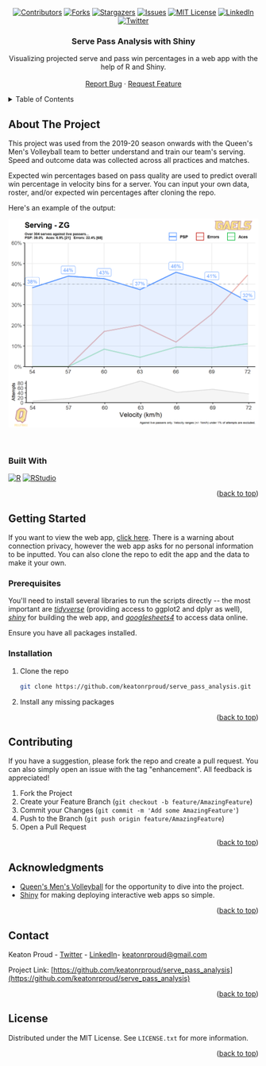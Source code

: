 <a name="readme-top"></a>

<!-- PROJECT SHIELDS -->
<div align="center">
  
[![Contributors][contributors-shield]][contributors-url]
[![Forks][forks-shield]][forks-url]
[![Stargazers][stars-shield]][stars-url]
[![Issues][issues-shield]][issues-url]
[![MIT License][license-shield]][license-url]
[![LinkedIn][linkedin-shield]][linkedin-url]
[![Twitter][twitter-shield]][twitter-url] 

</div>

<h3 align="center">Serve Pass Analysis with Shiny</h3>

  <p align="center">
    Visualizing projected serve and pass win percentages in a web app with the help of R and Shiny.
    <br />
    <br />
    <a href="https://github.com/keatonrproud/serve_pass_analysis/issues">Report Bug</a>
    ·
    <a href="https://github.com/keatonrproud/serve_pass_analysis/issues">Request Feature</a>
  </p>
</div>



<!-- TABLE OF CONTENTS -->
<details>
  <summary>Table of Contents</summary>
  <ol>
    <li>
      <a href="#about-the-project">About The Project</a>
      <ul>
        <li><a href="#built-with">Built With</a></li>
      </ul>
    </li>
    <li>
      <a href="#getting-started">Getting Started</a>
      <ul>
        <li><a href="#prerequisites">Prerequisites</a></li>
        <li><a href="#installation">Installation</a></li>
      </ul>
    </li>
    <li><a href="#contributing">Contributing</a></li>
    <li><a href="#license">License</a></li>
    <li><a href="#contact">Contact</a></li>
    <li><a href="#acknowledgments">Acknowledgments</a></li>
  </ol>
</details>



<!-- ABOUT THE PROJECT -->
## About The Project

This project was used from the 2019-20 season onwards with the Queen's Men's Volleyball team to better understand and train our team's serving. Speed and outcome data was collected across all practices and matches. 

Expected win percentages based on pass quality are used to predict overall win percentage in velocity bins for a server. You can input your own data, roster, and/or expected win percentages after cloning the repo.

Here's an example of the output:

![Serve PSP analysis](/ZG_Analysis.png)

<br />

### Built With

[![R][r-shield]][r-url]
[![RStudio][rstudio-shield]][rstudio-url]

<p align="right">(<a href="#readme-top">back to top</a>)</p>



<!-- GETTING STARTED -->
## Getting Started

If you want to view the web app, [click here](https://www.keatonrproud.shinyapps.io/ServePassAnalysis). There is a warning about connection privacy, however the web app asks for no personal information to be inputted.
You can also clone the repo to edit the app and the data to make it your own.

### Prerequisites

You'll need to install several libraries to run the scripts directly -- the most important are _[tidyverse](https://www.tidyverse.org/)_ (providing access to ggplot2 and dplyr as well), _[shiny](https://shiny.rstudio.com/)_ for building the web app, and _[googlesheets4](https://googlesheets4.tidyverse.org/)_ to access data online.

Ensure you have all packages installed. 


### Installation

1. Clone the repo
   ```sh
   git clone https://github.com/keatonrproud/serve_pass_analysis.git
   ```
2. Install any missing packages

<p align="right">(<a href="#readme-top">back to top</a>)</p>


<!-- CONTRIBUTING -->
## Contributing

If you have a suggestion, please fork the repo and create a pull request. You can also simply open an issue with the tag "enhancement". All feedback is appreciated!

1. Fork the Project
2. Create your Feature Branch (`git checkout -b feature/AmazingFeature`)
3. Commit your Changes (`git commit -m 'Add some AmazingFeature'`)
4. Push to the Branch (`git push origin feature/AmazingFeature`)
5. Open a Pull Request

<p align="right">(<a href="#readme-top">back to top</a>)</p>



<!-- ACKNOWLEDGMENTS -->
## Acknowledgments

* [Queen's Men's Volleyball](https://gogaelsgo.com/sports/mens-volleyball/roster) for the opportunity to dive into the project.
* [Shiny](https://scikit-learn.org/) for making deploying interactive web apps so simple.

<p align="right">(<a href="#readme-top">back to top</a>)</p>



<!-- CONTACT -->
## Contact

Keaton Proud - [Twitter](https://twitter.com/keatonrproud) - [LinkedIn](https://linkedin.com/in/keatonrproud)- keatonrproud@gmail.com

Project Link: [https://github.com/keatonrproud/serve_pass_analysis](https://github.com/keatonrproud/serve_pass_analysis)

<p align="right">(<a href="#readme-top">back to top</a>)</p>



<!-- LICENSE -->
## License

Distributed under the MIT License. See `LICENSE.txt` for more information.

<p align="right">(<a href="#readme-top">back to top</a>)</p>


<!-- LINKS & IMAGES -->
[contributors-shield]: https://img.shields.io/github/contributors/keatonrproud/serve_pass_analysis.svg?style=for-the-badge
[contributors-url]: https://github.com/keatonrproud/serve_pass_analysis/graphs/contributors
[forks-shield]: https://img.shields.io/github/forks/keatonrproud/serve_pass_analysis.svg?style=for-the-badge
[forks-url]: https://github.com/keatonrproud/serve_pass_analysis/network/members
[stars-shield]: https://img.shields.io/github/stars/keatonrproud/serve_pass_analysis.svg?style=for-the-badge
[stars-url]: https://github.com/keatonrproud/serve_pass_analysis/stargazers
[issues-shield]: https://img.shields.io/github/issues/keatonrproud/serve_pass_analysis.svg?style=for-the-badge
[issues-url]: https://github.com/keatonrproud/serve_pass_analysis/issues
[license-shield]: https://img.shields.io/github/license/keatonrproud/serve_pass_analysis.svg?style=for-the-badge
[license-url]: https://github.com/keatonrproud/serve_pass_analysis/blob/main/license
[linkedin-shield]: https://img.shields.io/badge/linkedin-%230077B5.svg?style=for-the-badge&logo=linkedin&logoColor=white
[linkedin-url]: https://linkedin.com/in/keatonrproud
[twitter-shield]: https://img.shields.io/badge/Twitter-%231DA1F2.svg?style=for-the-badge&logo=Twitter&logoColor=white
[twitter-url]: https://twitter.com/keatonrproud
[r-shield]: https://img.shields.io/badge/r-%23276DC3.svg?style=for-the-badge&logo=r&logoColor=white
[r-url]: https://www.r-project.org/
[shiny-shield]: https://img.shields.io/badge/Shiny-shinyapps.io-blue?style=flat&labelColor=white&logo=RStudio&logoColor=blue
[shiny-url]: https://shiny.rstudio.com/
[rstudio-shield]: https://img.shields.io/badge/RStudio-4285F4?style=for-the-badge&logo=rstudio&logoColor=white
[rstudio-url]: https://posit.co/download/rstudio-desktop/
